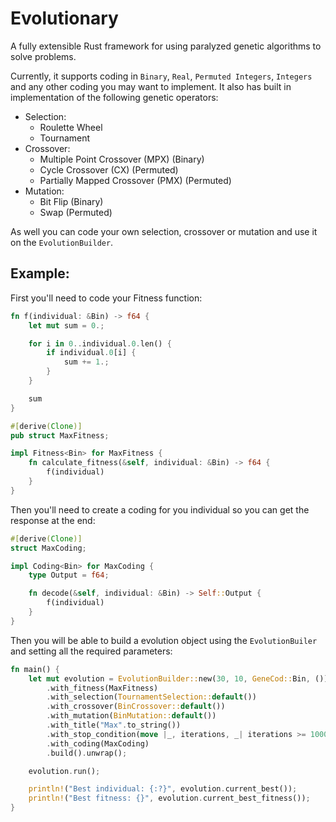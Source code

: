 # Evolutionary

A fully extensible Rust framework for using paralyzed genetic algorithms to solve problems. 

Currently, it supports coding in `Binary`, `Real`, `Permuted Integers`, `Integers` and any other coding you may want to implement. 
It also has built in implementation of the following genetic operators:

- Selection:
  - Roulette Wheel
  - Tournament
- Crossover:
  - Multiple Point Crossover (MPX) (Binary) 
  - Cycle Crossover (CX) (Permuted)
  - Partially Mapped Crossover (PMX) (Permuted)
- Mutation:
  - Bit Flip (Binary)
  - Swap (Permuted)

As well you can code your own selection, crossover or mutation and use it on the `EvolutionBuilder`.

## Example:

First you'll need to code your Fitness function:

```rust
fn f(individual: &Bin) -> f64 {
    let mut sum = 0.;

    for i in 0..individual.0.len() {
        if individual.0[i] {
            sum += 1.;
        }
    }

    sum
}

#[derive(Clone)]
pub struct MaxFitness;

impl Fitness<Bin> for MaxFitness {
    fn calculate_fitness(&self, individual: &Bin) -> f64 {
        f(individual)
    }
}
```

Then you'll need to create a coding for you individual so you can get the response at the end:

```rust
#[derive(Clone)]
struct MaxCoding;

impl Coding<Bin> for MaxCoding {
    type Output = f64;

    fn decode(&self, individual: &Bin) -> Self::Output {
        f(individual)
    }
}
```

Then you will be able to build a evolution object using the `EvolutionBuiler` and setting all the required parameters:

```rust
fn main() {
    let mut evolution = EvolutionBuilder::new(30, 10, GeneCod::Bin, ())
        .with_fitness(MaxFitness)
        .with_selection(TournamentSelection::default())
        .with_crossover(BinCrossover::default())
        .with_mutation(BinMutation::default())
        .with_title("Max".to_string())
        .with_stop_condition(move |_, iterations, _| iterations >= 1000)
        .with_coding(MaxCoding)
        .build().unwrap();

    evolution.run();

    println!("Best individual: {:?}", evolution.current_best());
    println!("Best fitness: {}", evolution.current_best_fitness());
}
```
